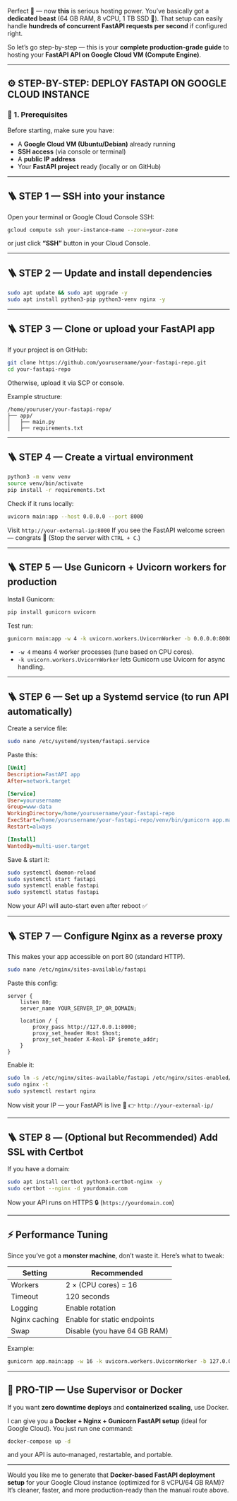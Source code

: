 Perfect 👏 — now **this** is serious hosting power.
You’ve basically got a **dedicated beast** (64 GB RAM, 8 vCPU, 1 TB SSD 💪).
That setup can easily handle **hundreds of concurrent FastAPI requests per second** if configured right.

So let’s go step-by-step — this is your **complete production-grade guide** to hosting your **FastAPI API on Google Cloud VM (Compute Engine)**.

---

## ⚙️ STEP-BY-STEP: DEPLOY FASTAPI ON GOOGLE CLOUD INSTANCE

### 🧩 1. Prerequisites

Before starting, make sure you have:

* A **Google Cloud VM (Ubuntu/Debian)** already running
* **SSH access** (via console or terminal)
* A **public IP address**
* Your **FastAPI project** ready (locally or on GitHub)

---

## 🪜 STEP 1 — SSH into your instance

Open your terminal or Google Cloud Console SSH:

```bash
gcloud compute ssh your-instance-name --zone=your-zone
```

or just click **“SSH”** button in your Cloud Console.

---

## 🪜 STEP 2 — Update and install dependencies

```bash
sudo apt update && sudo apt upgrade -y
sudo apt install python3-pip python3-venv nginx -y
```

---

## 🪜 STEP 3 — Clone or upload your FastAPI app

If your project is on GitHub:

```bash
git clone https://github.com/yourusername/your-fastapi-repo.git
cd your-fastapi-repo
```

Otherwise, upload it via SCP or console.

Example structure:

```
/home/youruser/your-fastapi-repo/
├── app/
│   ├── main.py
│   ├── requirements.txt
```

---

## 🪜 STEP 4 — Create a virtual environment

```bash
python3 -m venv venv
source venv/bin/activate
pip install -r requirements.txt
```

Check if it runs locally:

```bash
uvicorn main:app --host 0.0.0.0 --port 8000
```

Visit `http://your-external-ip:8000`
If you see the FastAPI welcome screen — congrats 🎉
(Stop the server with `CTRL + C`.)

---

## 🪜 STEP 5 — Use Gunicorn + Uvicorn workers for production

Install Gunicorn:

```bash
pip install gunicorn uvicorn
```

Test run:

```bash
gunicorn main:app -w 4 -k uvicorn.workers.UvicornWorker -b 0.0.0.0:8000
```

* `-w 4` means 4 worker processes (tune based on CPU cores).
* `-k uvicorn.workers.UvicornWorker` lets Gunicorn use Uvicorn for async handling.

---

## 🪜 STEP 6 — Set up a Systemd service (to run API automatically)

Create a service file:

```bash
sudo nano /etc/systemd/system/fastapi.service
```

Paste this:

```ini
[Unit]
Description=FastAPI app
After=network.target

[Service]
User=yourusername
Group=www-data
WorkingDirectory=/home/yourusername/your-fastapi-repo
ExecStart=/home/yourusername/your-fastapi-repo/venv/bin/gunicorn app.main:app -w 4 -k uvicorn.workers.UvicornWorker -b 0.0.0.0:8000
Restart=always

[Install]
WantedBy=multi-user.target
```

Save & start it:

```bash
sudo systemctl daemon-reload
sudo systemctl start fastapi
sudo systemctl enable fastapi
sudo systemctl status fastapi
```

Now your API will auto-start even after reboot ✅

---

## 🪜 STEP 7 — Configure Nginx as a reverse proxy

This makes your app accessible on port 80 (standard HTTP).

```bash
sudo nano /etc/nginx/sites-available/fastapi
```

Paste this config:

```nginx
server {
    listen 80;
    server_name YOUR_SERVER_IP_OR_DOMAIN;

    location / {
        proxy_pass http://127.0.0.1:8000;
        proxy_set_header Host $host;
        proxy_set_header X-Real-IP $remote_addr;
    }
}
```

Enable it:

```bash
sudo ln -s /etc/nginx/sites-available/fastapi /etc/nginx/sites-enabled/
sudo nginx -t
sudo systemctl restart nginx
```

Now visit your IP — your FastAPI is live 🎯
👉 `http://your-external-ip/`

---

## 🪜 STEP 8 — (Optional but Recommended) Add SSL with Certbot

If you have a domain:

```bash
sudo apt install certbot python3-certbot-nginx -y
sudo certbot --nginx -d yourdomain.com
```

Now your API runs on HTTPS 🔒
(`https://yourdomain.com`)

---

## ⚡ Performance Tuning

Since you’ve got a **monster machine**, don’t waste it.
Here’s what to tweak:

| Setting       | Recommended                  |
| ------------- | ---------------------------- |
| Workers       | 2 × (CPU cores) = 16         |
| Timeout       | 120 seconds                  |
| Logging       | Enable rotation              |
| Nginx caching | Enable for static endpoints  |
| Swap          | Disable (you have 64 GB RAM) |

Example:

```bash
gunicorn app.main:app -w 16 -k uvicorn.workers.UvicornWorker -b 127.0.0.1:8000 --timeout 120
```

---

## 🧱 PRO-TIP — Use Supervisor or Docker

If you want **zero downtime deploys** and **containerized scaling**, use Docker.

I can give you a **Docker + Nginx + Gunicorn FastAPI setup** (ideal for Google Cloud).
You just run one command:

```bash
docker-compose up -d
```

and your API is auto-managed, restartable, and portable.

---

Would you like me to generate that **Docker-based FastAPI deployment setup** for your Google Cloud instance (optimized for 8 vCPU/64 GB RAM)?
It’s cleaner, faster, and more production-ready than the manual route above.

